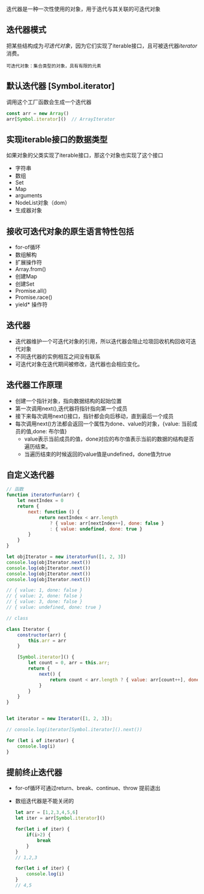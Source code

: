 
迭代器是一种一次性使用的对象，用于迭代与其关联的可迭代对象

## 迭代器模式

把某些结构成为*可迭代对象*，因为它们实现了iterable接口，且可被迭代器*iterator*消费。

`可迭代对象：集合类型的对象，具有有限的元素`

## 默认迭代器 [Symbol.iterator]

调用这个工厂函数会生成一个迭代器

```javascript
const arr = new Array()
arr[Symbol.iterator]()  // ArrayIterator
```

## 实现iterable接口的数据类型

如果对象的父类实现了iterable接口，那这个对象也实现了这个接口

- 字符串
- 数组
- Set
- Map
- arguments
- NodeList对象（dom）
- 生成器对象

## 接收可迭代对象的原生语言特性包括

- for-of循环
- 数组解构
- 扩展操作符
- Array.from()
- 创建Map
- 创建Set
- Promise.all()
- Promise.race()
- yield* 操作符

## 迭代器

- 迭代器维护一个可迭代对象的引用，所以迭代器会阻止垃圾回收机构回收可迭代对象
- 不同迭代器的实例相互之间没有联系
- 可迭代对象在迭代期间被修改，迭代器也会相应变化。

## 迭代器工作原理

- 创建一个指针对象，指向数据结构的起始位置
- 第一次调用next(),迭代器将指针指向第一个成员
- 接下来每次调用next()接口，指针都会向后移动，直到最后一个成员
- 每次调用next()方法都会返回一个属性为done、value的对象，{value: 当前成员的值,done: 布尔值}
  - value表示当前成员的值，done对应的布尔值表示当前的数据的结构是否遍历结束。
  - 当遍历结束的时候返回的value值是undefined，done值为true

## 自定义迭代器

```javascript
// 函数
function iteratorFun(arr) {
    let nextIndex = 0
    return {
        next: function () {
            return nextIndex < arr.length
                ? { value: arr[nextIndex++], done: false }
                : { value: undefined, done: true }
        }
    }
}

let objIterator = new iteratorFun([1, 2, 3])
console.log(objIterator.next())
console.log(objIterator.next())
console.log(objIterator.next())
console.log(objIterator.next())

// { value: 1, done: false }
// { value: 2, done: false }
// { value: 3, done: false }
// { value: undefined, done: true }

// class

class Iterator {
    constructor(arr) {
        this.arr = arr
    }

    [Symbol.iterator]() {
        let count = 0, arr = this.arr;
        return {
            next() {
                return count < arr.length ? { value: arr[count++], done: false } : { value: undefined, done: true }
            }
        }
    }
}


let iterator = new Iterator([1, 2, 3]);

// console.log(iterator[Symbol.iterator]().next())

for (let i of iterator) {
    console.log(i)
}


```

## 提前终止迭代器

- for-of循环可通过return、break、continue、throw 提前退出

- 数组迭代器是不能关闭的

    ```javascript
    let arr = [1,2,3,4,5,6]
    let iter = arr[Symbol.iterator]()

    for(let i of iter) {
        if(i>2) {
            break
        }
    }
    // 1,2,3

    for(let i of iter) {
        console.log(i)
    }
    // 4,5
    ```

